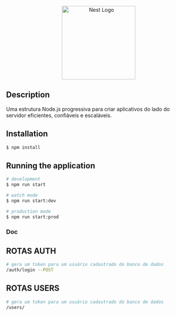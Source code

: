 <p align="center">
  <img src="https://cdn-icons-png.flaticon.com/512/3366/3366050.png" width="200" alt="Nest Logo" />
</p>

## Description

Uma estrutura Node.js progressiva para criar aplicativos do lado do servidor eficientes, confiáveis ​​e escaláveis.

## Installation

```bash
$ npm install
```

## Running the application

```bash
# development
$ npm run start

# watch mode
$ npm run start:dev

# production mode
$ npm run start:prod
```

### Doc

## ROTAS AUTH

```bash
# gera um token para um usuário cadastrado do banco de dados
/auth/login --POST
```

## ROTAS USERS

```bash
# gera um token para um usuário cadastrado do banco de dados
/users/
```
